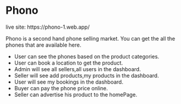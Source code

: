 <h1>Phono</h1>
live site: https://phono-1.web.app/
<p>Phono is a second hand phone selling market. You can get the all the phones that are available here.

<ul>
<li>User can see the phones based on the product categories.</li>
<li>User can book a location to get the product.</li>
<li>Admin will see all sellers,all users in the dashboard.</li>
<li>Seller will see add products,my products in the dashboard.</li>
<li>User will see my bookings in the dashboard.</li>
<li>Buyer can pay the phone price online.</li>
<li>Seller can advertise his product to the homePage.</li>
</ul>